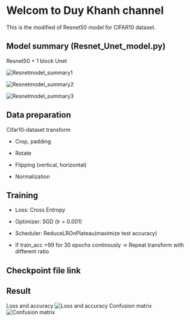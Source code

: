# Welcom to Duy Khanh channel
This is the modified of Resnet50 model for CIFAR10 dataset.
## Model summary (Resnet_Unet_model.py)
Resnet50 + 1 block Unet 

![Resnetmodel_summary1](https://user-images.githubusercontent.com/64471569/132592352-b19e6447-251e-4a32-9cca-80792f321df9.png)

![Resnetmodel_summary2](https://user-images.githubusercontent.com/64471569/132592404-790f6457-4fb7-4b03-b32e-a41cef133227.png)

![Resnetmodel_summary3](https://user-images.githubusercontent.com/64471569/132592433-1e28609d-e0ab-4520-8576-d8c450a4ed9d.png)

## Data preparation

Cifar10-dataset transform 

* Crop, padding

* Rotate

* Flipping (vertical, horizontal)

* Normalization

## Training

* Loss: Cross Entropy

* Optimizer: SGD (lr = 0.001)

* Scheduler: ReduceLROnPlateau(maximize test accuracy)

* If train_acc >99 for 30 epochs continously -> Repeat transform with different ratio

## Checkpoint file link

## Result
Loss and accuracy
![Loss and accuracy](https://user-images.githubusercontent.com/64471569/132589044-605fe954-9ed8-4795-86fd-919afb76433d.png)
Confusion matrix
![Confusion matrix](https://user-images.githubusercontent.com/64471569/132592485-0f7e4227-012b-4198-b751-64bffa7f45ea.png)
